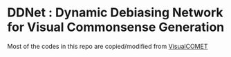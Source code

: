 # DDNet : Dynamic Debiasing Network for Visual Commonsense Generation 

Most of the codes in this repo are copied/modified from [VisualCOMET](https://github.com/jamespark3922/visual-comet)


